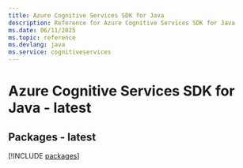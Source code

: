 ```yaml
---
title: Azure Cognitive Services SDK for Java
description: Reference for Azure Cognitive Services SDK for Java
ms.date: 06/11/2025
ms.topic: reference
ms.devlang: java
ms.service: cognitiveservices
---
```

# Azure Cognitive Services SDK for Java - latest
## Packages - latest
[!INCLUDE [packages](cognitive-services-index.md)]